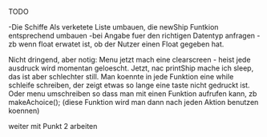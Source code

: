 
TODO

-Die Schiffe Als verketete Liste umbauen, die newShip Funtkion entsprechend umbauen
-bei Angabe fuer den richtigen Datentyp anfragen - zb wenn float erwatet ist, ob der Nutzer
einen Float gegeben hat.

Nicht dringend, aber notig:
Menu jetzt mach eine clearscreen - heist jede ausdruck wird momentan geloescht.
Jetzt, nac printShip mache ich sleep, das ist aber schlechter still.
Man koennte in jede Funktion eine while schleife schreiben, der zeigt etwas so lange
eine  taste nicht gedruckt ist. Oder menu umschreiben so dass man mit einen Funktion 
aufrufen kann, zb makeAchoice(); (diese Funktion wird man dann nach jeden Aktion benutzen koennen)

weiter mit Punkt 2 arbeiten
